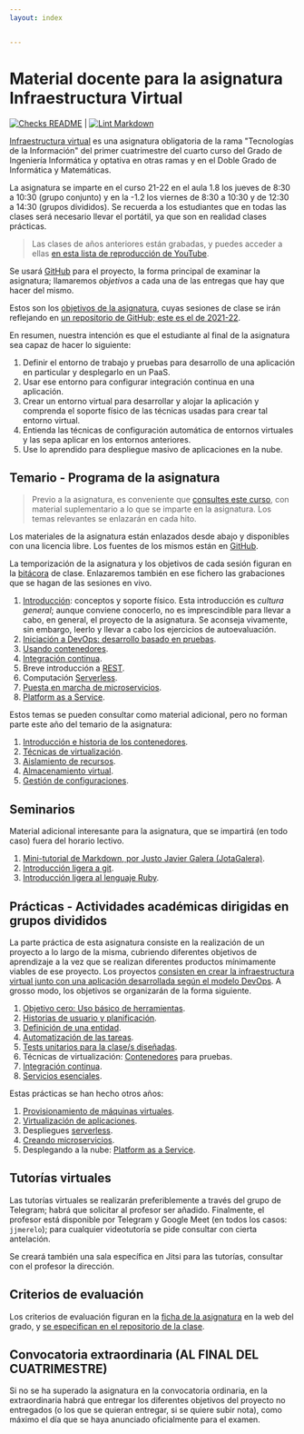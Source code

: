```yaml
---
layout: index


---
```

# Material docente para la asignatura Infraestructura Virtual

[![Checks README](https://github.com/JJ/Test-Text/workflows/Checks%20README/badge.svg)](https://github.com/JJ/IV/actions?query=workflow%3A%22Comprueba+README%22)
|
[![Lint Markdown](https://github.com/JJ/IV/workflows/Lint%20Markdown/badge.svg)](https://github.com/JJ/IV/actions?query=workflow%3A%22Lint+Markdown%22)

[Infraestructura virtual](https://grados.ugr.es/informatica/pages/infoacademica/guias_docentes/curso_actual/cuarto/tecnologiasdelainformacion/infraestructuravirtual)
es una asignatura obligatoria de la rama "Tecnologías de la Información" del
primer cuatrimestre del cuarto curso del Grado de Ingeniería Informática y
optativa en otras ramas y en el Doble Grado de Informática y Matemáticas.

La asignatura se imparte en el curso 21-22 en el aula 1.8 los jueves de 8:30 a
10:30 (grupo conjunto) y en la -1.2 los viernes de 8:30 a 10:30 y de 12:30 a
14:30 (grupos divididos). Se recuerda a los estudiantes que en todas las clases
será necesario llevar el portátil, ya que son en realidad clases prácticas.

> Las clases de años anteriores están grabadas, y puedes acceder a ellas [en
> esta lista de reproducción de
> YouTube](https://www.youtube.com/playlist?list=PLsYEfmwhBQdKIwbMDIwK64pt3Fs03BDz9).

Se usará [GitHub](https://github.com) para el proyecto, la forma principal de
examinar la asignatura; llamaremos *objetivos* a cada una de las entregas que hay
que hacer del mismo.

Estos son los [objetivos de la asignatura](documentos/objetivos), cuyas
sesiones de clase se irán reflejando en
[un repositorio de GitHub; este es el de 2021-22](https://github.com/JJ/IV-21-22).

En resumen, nuestra intención es que el estudiante al final de la asignatura sea
capaz de hacer lo siguiente:

1. Definir el entorno de trabajo y pruebas para desarrollo de una aplicación en
   particular y desplegarlo en un PaaS.
2. Usar ese entorno para configurar integración continua en una aplicación.
3. Crear un entorno virtual para desarrollar y alojar la aplicación y comprenda
   el soporte físico de las técnicas usadas para crear tal entorno virtual.
4. Entienda las técnicas de configuración automática de entornos virtuales y
   las sepa aplicar en los entornos anteriores.
5. Use lo aprendido para despliegue masivo de aplicaciones en la nube.

## Temario - Programa de la asignatura

> Previo a la asignatura, es conveniente
> que [consultes este curso](https://jj.github.io/curso-tdd), con
> material suplementario a lo que se imparte en la asignatura. Los
> temas relevantes se enlazarán en cada hito.

Los materiales de la asignatura están enlazados desde abajo y
disponibles con una licencia libre. Los fuentes de los mismos están en
[GitHub](https://github.com/JJ/IV).

La temporización de la asignatura y los objetivos de cada sesión figuran en la
[bitácora](https://github.com/JJ/IV-20-21/blob/master/sesiones/README.md) de
clase. Enlazaremos también en ese fichero las grabaciones que se hagan de las
sesiones en vivo.

1. [Introducción](documentos/temas/Intro_concepto_y_soporte_fisico):
   conceptos y soporte físico. Esta introducción es *cultura general*; aunque
   conviene conocerlo, no es imprescindible para llevar a cabo, en general, el
   proyecto de la asignatura. Se aconseja vivamente, sin embargo, leerlo y
   llevar a cabo los ejercicios de autoevaluación.
2. [Iniciación a DevOps: desarrollo basado en pruebas](documentos/temas/Desarrollo_basado_en_pruebas).
3. [Usando contenedores](documentos/temas/Contenedores).
4. [Integración continua](documentos/temas/Integracion_continua).
5. Breve introducción a [REST](documentos/temas/REST).
6. Computación [Serverless](documentos/temas/Serverless).
7. [Puesta en marcha de microservicios](documentos/temas/Microservicios).
8. [Platform as a Service](documentos/temas/PaaS).

Estos temas se pueden consultar como material adicional, pero no forman parte
este año del temario de la asignatura:

1. [Introducción e historia de los contenedores](documentos/temas/Intro_contenedores).
2. [Técnicas de virtualización](documentos/temas/Tecnicas_de_virtualizacion).
3. [Aislamiento de recursos](documentos/temas/Aislamiento_de_recursos).
4. [Almacenamiento virtual](documentos/temas/Almacenamiento).
5. [Gestión de configuraciones](documentos/temas/Gestion_de_configuraciones).

## Seminarios

Material adicional interesante para la asignatura, que se impartirá
(en todo caso) fuera del horario lectivo.

1. [Mini-tutorial de Markdown, por Justo Javier Galera
   (JotaGalera)](documentos/seminarios/MarkDown_tutorial).
2. [Introducción ligera a git](preso/intro-git.html).
3. [Introducción ligera al lenguaje Ruby](documentos/seminarios/ruby).

## Prácticas - Actividades académicas dirigidas en grupos divididos

La parte práctica de esta asignatura consiste en la realización de un proyecto a
lo largo de la misma, cubriendo diferentes objetivos de aprendizaje a la vez que
se realizan diferentes productos mínimamente viables de ese proyecto. Los
proyectos [consisten en crear la infraestructura virtual junto con una
aplicación desarrollada según el modelo
DevOps](documentos/proyecto/README.md). A grosso modo, los objetivos se
organizarán de la forma siguiente.

1. [Objetivo cero: Uso básico de
   herramientas](documentos/proyecto/0.Repositorio).
2. [Historias de usuario y
   planificación](documentos/proyecto/1.Infraestructura).
3. [Definición de una entidad](documentos/proyecto/2.Entidad).
4. [Automatización de las tareas](documentos/proyecto/3.Automatizar).
5. [Tests unitarios para la clase/s diseñadas](documentos/proyecto/4.Tests).
6. Técnicas de virtualización: [Contenedores](documentos/proyecto/5.Docker)
   para pruebas.
7. [Integración continua](documentos/proyecto/6.CI).
8. [Servicios esenciales](documentos/proyecto/7.Servicios).

Estas prácticas se han hecho otros años:

1. [Provisionamiento de máquinas
   virtuales](documentos/proyecto/6.Provision).
2. [Virtualización de aplicaciones](documentos/proyecto/5.IaaS).
3. Despliegues [serverless](documentos/proyecto/5.Serverless).
4. [Creando microservicios](documentos/proyecto/6.Microservicio).
5. Desplegando a la nube:
   [Platform as a Service](documentos/proyecto/7.PaaS).

## Tutorías virtuales

Las tutorías virtuales se realizarán preferiblemente a través del grupo
de Telegram; habrá que solicitar al profesor ser añadido. Finalmente, el
profesor está disponible por Telegram y Google Meet (en todos los
casos: `jjmerelo`); para cualquier videotutoría se pide consultar con cierta
antelación.

Se creará también una sala específica en Jitsi para las tutorías,
consultar con el profesor la dirección.

## Criterios de evaluación

Los criterios de evaluación figuran en la
[ficha de la asignatura](https://grados.ugr.es/informatica/pages/infoacademica/guias_docentes/curso_actual/cuarto/tecnologiasdelainformacion/gii_infraestructura_virtual_20172018_firmada)
en la web del grado, y
[se especifican en el repositorio de la clase](https://github.com/JJ/IV-21-22/blob/master/Metodolog%C3%ADa_y_criterios_de_evaluaci%C3%B3n).

## Convocatoria extraordinaria (AL FINAL DEL CUATRIMESTRE)

Si no se ha superado la asignatura en la convocatoria ordinaria, en la
extraordinaria habrá que entregar los diferentes objetivos del proyecto no
entregados (o los que se quieran entregar, si se quiere subir nota), como máximo
el día que se haya anunciado oficialmente para el examen.
